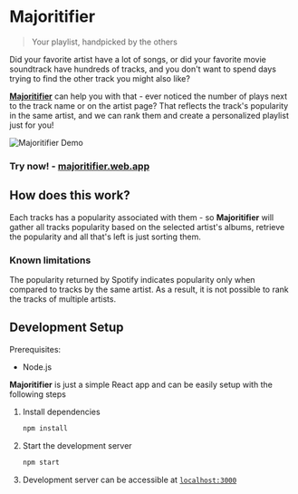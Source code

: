 # Majoritifier

> Your playlist, handpicked by the others

Did your favorite artist have a lot of songs, or did your favorite movie soundtrack have hundreds of tracks, and you don't want to spend days trying to find the other track you might also like?

[**Majoritifier**](https://majoritifier.web.app) can help you with that - ever noticed the number of plays next to the track name or on the artist page? That reflects the track's popularity in the same artist, and we can rank them and create a personalized playlist just for you!

![Majoritifier Demo](https://user-images.githubusercontent.com/28344318/211208161-1ccbfece-3f67-4a3e-a796-9123d860cacd.gif)

### Try now! - [majoritifier.web.app](https://majoritifier.web.app)

## How does this work?

Each tracks has a popularity associated with them - so **Majoritifier** will gather all tracks popularity based on the selected artist's albums, retrieve the popularity and all that's left is just sorting them.

### Known limitations

The popularity returned by Spotify indicates popularity only when compared to tracks by the same artist. As a result, it is not possible to rank the tracks of multiple artists.

## Development Setup

Prerequisites:
- Node.js

**Majoritifier** is just a simple React app and can be easily setup with the following steps

1. Install dependencies
   ```sh
   npm install
   ```
2. Start the development server
   ```sh
   npm start
   ```
3. Development server can be accessible at [`localhost:3000`](http://localhost:3000)

